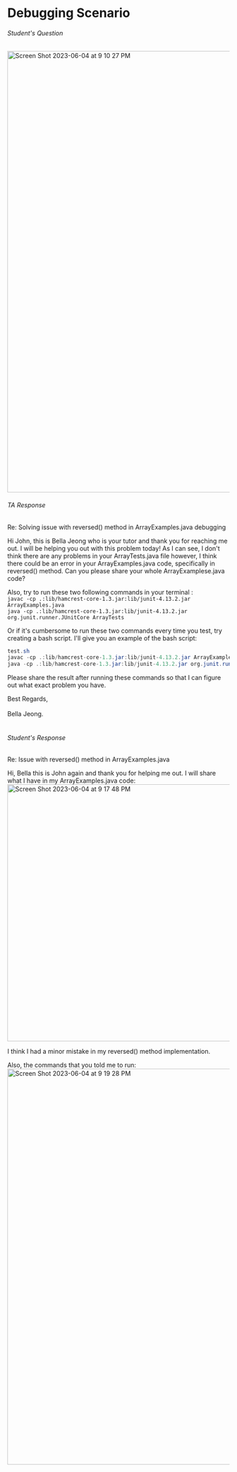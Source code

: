 # Debugging Scenario
###### Student's Question 
<img width="998" alt="Screen Shot 2023-06-04 at 9 10 27 PM" src="https://github.com/lahrry/cse15l-lab-reports/assets/62029893/c4cba57f-abb9-4a47-ab11-aa7e74f90eda">

###### TA Response

Re: Solving issue with reversed() method in ArrayExamples.java debugging

Hi John, this is Bella Jeong who is your tutor and thank you for reaching me out. 
I will be helping you out with this problem today! 
As I can see, I don't think there are any problems in your ArrayTests.java file however, I think there could be an error in your ArrayExamples.java code, specifically in reversed() method. Can you please share your whole ArrayExamplese.java code? 

Also, try to run these two following commands in your terminal : <br>
```javac -cp .:lib/hamcrest-core-1.3.jar:lib/junit-4.13.2.jar ArrayExamples.java``` <br>
```java -cp .:lib/hamcrest-core-1.3.jar:lib/junit-4.13.2.jar org.junit.runner.JUnitCore ArrayTests```

Or if it's cumbersome to run these two commands every time you test, try creating a bash script.
I'll give you an example of the bash script:
```java
test.sh
javac -cp .:lib/hamcrest-core-1.3.jar:lib/junit-4.13.2.jar ArrayExamples.java
java -cp .:lib/hamcrest-core-1.3.jar:lib/junit-4.13.2.jar org.junit.runner.JUnitCore ArrayTests
```


Please share the result after running these commands so that I can figure out what exact problem you have. 

Best Regards, <br>
<br>Bella Jeong. <br><br>



###### Student's Response

Re: Issue with reversed() method in ArrayExamples.java 

Hi, Bella this is John again and thank you for helping me out. I will share what I have in my ArrayExamples.java code:
<img width="581" alt="Screen Shot 2023-06-04 at 9 17 48 PM" src="https://github.com/lahrry/cse15l-lab-reports/assets/62029893/44f8411c-6f02-456a-bb5f-d66f565a303b">

 I think I had a minor mistake in my reversed() method implementation. 

Also, the commands that you told me to run: 
<img width="895" alt="Screen Shot 2023-06-04 at 9 19 28 PM" src="https://github.com/lahrry/cse15l-lab-reports/assets/62029893/cca5ec7a-e6f3-4b5e-9795-8344890fb0aa">




